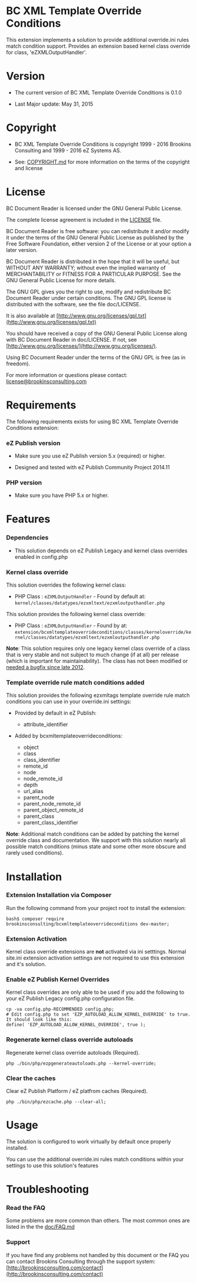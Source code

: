 BC XML Template Override Conditions
===================

This extension implements a solution to provide additional override.ini rules match condition support. Provides an extension based kernel class override for class, 'eZXMLOutputHandler'.

Version
=======

* The current version of BC XML Template Override Conditions is 0.1.0

* Last Major update: May 31, 2015


Copyright
=========

* BC XML Template Override Conditions is copyright 1999 - 2016 Brookins Consulting and 1999 - 2016 eZ Systems AS.

* See: [COPYRIGHT.md](COPYRIGHT.md) for more information on the terms of the copyright and license


License
=======

BC Document Reader is licensed under the GNU General Public License.

The complete license agreement is included in the [LICENSE](LICENSE) file.

BC Document Reader is free software: you can redistribute it and/or modify
it under the terms of the GNU General Public License as published by
the Free Software Foundation, either version 2 of the License or at your
option a later version.

BC Document Reader is distributed in the hope that it will be useful,
but WITHOUT ANY WARRANTY; without even the implied warranty of
MERCHANTABILITY or FITNESS FOR A PARTICULAR PURPOSE.  See the
GNU General Public License for more details.

The GNU GPL gives you the right to use, modify and redistribute
BC Document Reader under certain conditions. The GNU GPL license
is distributed with the software, see the file doc/LICENSE.

It is also available at [http://www.gnu.org/licenses/gpl.txt](http://www.gnu.org/licenses/gpl.txt)

You should have received a copy of the GNU General Public License
along with BC Document Reader in doc/LICENSE.  If not, see [http://www.gnu.org/licenses/](http://www.gnu.org/licenses/).

Using BC Document Reader under the terms of the GNU GPL is free (as in freedom).

For more information or questions please contact: license@brookinsconsulting.com


Requirements
============

The following requirements exists for using BC XML Template Override Conditions extension:


### eZ Publish version

* Make sure you use eZ Publish version 5.x (required) or higher.

* Designed and tested with eZ Publish Community Project 2014.11


### PHP version

* Make sure you have PHP 5.x or higher.


Features
========

### Dependencies

* This solution depends on eZ Publish Legacy and kernel class overrides enabled in config.php


### Kernel class override

This solution overrides the following kernel class:

* PHP Class : `eZXMLOutputHandler` - Found by default at: `kernel/classes/datatypes/ezxmltext/ezxmloutputhandler.php`

This solution provides the following kernel class override:

* PHP Class : `eZXMLOutputHandler` - Found by at: `extension/bcxmltemplateoverrideconditions/classes/kerneloverride/kernel/classes/datatypes/ezxmltext/ezxmloutputhandler.php`

**Note**: This solution requires only one legacy kernel class override of a class that is very stable and not subject to much change (if at all) per release (which is important for maintainability). The class has not been modified or [needed a bugfix since late 2012](https://github.com/ezsystems/ezpublish-legacy/commits/master/kernel/classes/datatypes/ezxmltext/ezxmloutputhandler.php).


### Template override rule match conditions added

This solution provides the following ezxmltags template override rule match conditions you can use in your override.ini settings:

* Provided by default in eZ Publish:

    * attribute_identifier

* Added by bcxmltemplateoverrideconditions:

    *  object
    *  class
    *  class_identifier
    *  remote_id
    *  node
    *  node_remote_id
    *  depth
    *  url_alias
    *  parent_node
    *  parent_node_remote_id
    *  parent_object_remote_id
    *  parent_class
    *  parent_class_identifier

**Note**: Additional match conditions can be added by patching the kernel override class and documentation. We support with this solution nearly all possible match conditions (minus state and some other more obscure and rarely used conditions).


Installation
============

### Extension Installation via Composer

Run the following command from your project root to install the extension:

    bash$ composer require brookinsconsulting/bcxmltemplateoverrideconditions dev-master;


### Extension Activation

Kernel class override extensions are **not** activated via ini setttings. Normal site.ini extension activation settings are not required to use this extension and it's solution.


### Enable eZ Publish Kernel Overrides

Kernel class overrides are only able to be used if you add the following to your eZ Publish Legacy config.php configuration file.

    cp -va config.php-RECOMMENDED config.php;
    # Edit config.php to set 'EZP_AUTOLOAD_ALLOW_KERNEL_OVERRIDE' to true. It should look like this:
    define( 'EZP_AUTOLOAD_ALLOW_KERNEL_OVERRIDE', true );


### Regenerate kernel class override autoloads

Regenerate kernel class override autoloads (Required).

    php ./bin/php/ezpgenerateautoloads.php --kernel-override;


### Clear the caches

Clear eZ Publish Platform / eZ platfrom caches (Required).

    php ./bin/php/ezcache.php --clear-all;


Usage
=====

The solution is configured to work virtually by default once properly installed.

You can use the additional override.ini rules match conditions within your settings to use this solution's features


Troubleshooting
===============

### Read the FAQ

Some problems are more common than others. The most common ones are listed in the the [doc/FAQ.md](doc/FAQ.md)


### Support

If you have find any problems not handled by this document or the FAQ you can contact Brookins Consulting through the support system: [http://brookinsconsulting.com/contact](http://brookinsconsulting.com/contact)

